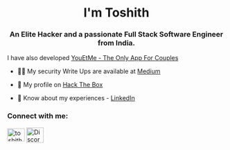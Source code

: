 <h1 align="center">I'm Toshith</h1>
<h3 align="center">An Elite Hacker and a passionate Full Stack Software Engineer from India.</h3>
I have also developed <a href="https://play.google.com/store/apps/details?id=com.SyNexus.youetme">YouEtMe - The Only App For Couples</a>

- 👨‍💻 My security Write Ups are available at [Medium](https://toshith29.medium.com/)

- 🔭 My profile on [Hack The Box](https://app.hackthebox.com/profile/1290749)

- 📄 Know about my experiences - [LinkedIn](https://in.linkedin.com/in/toshith-yadav-816645265)

<h3 align="left">Connect with me:</h3>
<p align="left">
<a href="https://instagram.com/toshith29" target="blank"><img align="center" src="https://raw.githubusercontent.com/rahuldkjain/github-profile-readme-generator/master/src/images/icons/Social/instagram.svg" alt="toshith29" height="30" width="40" /></a>
<a href="https://discord.gg/C7PzCGab" target="blank">
  <img align="center" src="https://cdn.rawgit.com/NNTin/discord-logo/f4333344/src/assets/animateddiscord.svg" alt="Discord" height="35" width="40" />
</a>
</p>

